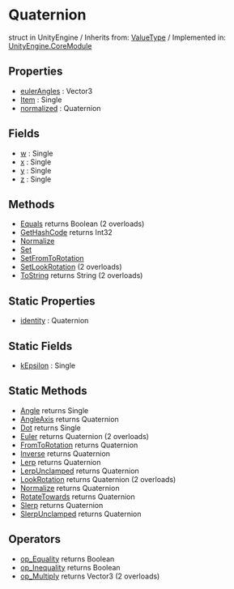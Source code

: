 # Quaternion
struct in UnityEngine
 / Inherits from: <a href="https://docs.unity3d.com/6000.2/Documentation/ScriptReference/ValueType.html">ValueType</a> / Implemented in: <a href="https://docs.unity3d.com/6000.2/Documentation/ScriptReference/UnityEngine.CoreModule.html">UnityEngine.CoreModule</a>

## Properties
- <a href="https://docs.unity3d.com/6000.2/Documentation/ScriptReference/Quaternion-eulerAngles.html">eulerAngles</a> : Vector3
- <a href="https://docs.unity3d.com/6000.2/Documentation/ScriptReference/Quaternion-Item.html">Item</a> : Single
- <a href="https://docs.unity3d.com/6000.2/Documentation/ScriptReference/Quaternion-normalized.html">normalized</a> : Quaternion

## Fields
- <a href="https://docs.unity3d.com/6000.2/Documentation/ScriptReference/Quaternion-w.html">w</a> : Single
- <a href="https://docs.unity3d.com/6000.2/Documentation/ScriptReference/Quaternion-x.html">x</a> : Single
- <a href="https://docs.unity3d.com/6000.2/Documentation/ScriptReference/Quaternion-y.html">y</a> : Single
- <a href="https://docs.unity3d.com/6000.2/Documentation/ScriptReference/Quaternion-z.html">z</a> : Single

## Methods
- <a href="https://docs.unity3d.com/6000.2/Documentation/ScriptReference/Quaternion.Equals.html">Equals</a> returns Boolean (2 overloads)
- <a href="https://docs.unity3d.com/6000.2/Documentation/ScriptReference/Quaternion.GetHashCode.html">GetHashCode</a> returns Int32
- <a href="https://docs.unity3d.com/6000.2/Documentation/ScriptReference/Quaternion.Normalize.html">Normalize</a>
- <a href="https://docs.unity3d.com/6000.2/Documentation/ScriptReference/Quaternion.Set.html">Set</a>
- <a href="https://docs.unity3d.com/6000.2/Documentation/ScriptReference/Quaternion.SetFromToRotation.html">SetFromToRotation</a>
- <a href="https://docs.unity3d.com/6000.2/Documentation/ScriptReference/Quaternion.SetLookRotation.html">SetLookRotation</a> (2 overloads)
- <a href="https://docs.unity3d.com/6000.2/Documentation/ScriptReference/Quaternion.ToString.html">ToString</a> returns String (2 overloads)

## Static Properties
- <a href="https://docs.unity3d.com/6000.2/Documentation/ScriptReference/Quaternion-identity.html">identity</a> : Quaternion

## Static Fields
- <a href="https://docs.unity3d.com/6000.2/Documentation/ScriptReference/Quaternion-kEpsilon.html">kEpsilon</a> : Single

## Static Methods
- <a href="https://docs.unity3d.com/6000.2/Documentation/ScriptReference/Quaternion.Angle.html">Angle</a> returns Single
- <a href="https://docs.unity3d.com/6000.2/Documentation/ScriptReference/Quaternion.AngleAxis.html">AngleAxis</a> returns Quaternion
- <a href="https://docs.unity3d.com/6000.2/Documentation/ScriptReference/Quaternion.Dot.html">Dot</a> returns Single
- <a href="https://docs.unity3d.com/6000.2/Documentation/ScriptReference/Quaternion.Euler.html">Euler</a> returns Quaternion (2 overloads)
- <a href="https://docs.unity3d.com/6000.2/Documentation/ScriptReference/Quaternion.FromToRotation.html">FromToRotation</a> returns Quaternion
- <a href="https://docs.unity3d.com/6000.2/Documentation/ScriptReference/Quaternion.Inverse.html">Inverse</a> returns Quaternion
- <a href="https://docs.unity3d.com/6000.2/Documentation/ScriptReference/Quaternion.Lerp.html">Lerp</a> returns Quaternion
- <a href="https://docs.unity3d.com/6000.2/Documentation/ScriptReference/Quaternion.LerpUnclamped.html">LerpUnclamped</a> returns Quaternion
- <a href="https://docs.unity3d.com/6000.2/Documentation/ScriptReference/Quaternion.LookRotation.html">LookRotation</a> returns Quaternion (2 overloads)
- <a href="https://docs.unity3d.com/6000.2/Documentation/ScriptReference/Quaternion.Normalize.html">Normalize</a> returns Quaternion
- <a href="https://docs.unity3d.com/6000.2/Documentation/ScriptReference/Quaternion.RotateTowards.html">RotateTowards</a> returns Quaternion
- <a href="https://docs.unity3d.com/6000.2/Documentation/ScriptReference/Quaternion.Slerp.html">Slerp</a> returns Quaternion
- <a href="https://docs.unity3d.com/6000.2/Documentation/ScriptReference/Quaternion.SlerpUnclamped.html">SlerpUnclamped</a> returns Quaternion

## Operators
- <a href="https://docs.unity3d.com/6000.2/Documentation/ScriptReference/Quaternion.op_Equality.html">op_Equality</a> returns Boolean
- <a href="https://docs.unity3d.com/6000.2/Documentation/ScriptReference/Quaternion.op_Inequality.html">op_Inequality</a> returns Boolean
- <a href="https://docs.unity3d.com/6000.2/Documentation/ScriptReference/Quaternion.op_Multiply.html">op_Multiply</a> returns Vector3 (2 overloads)
